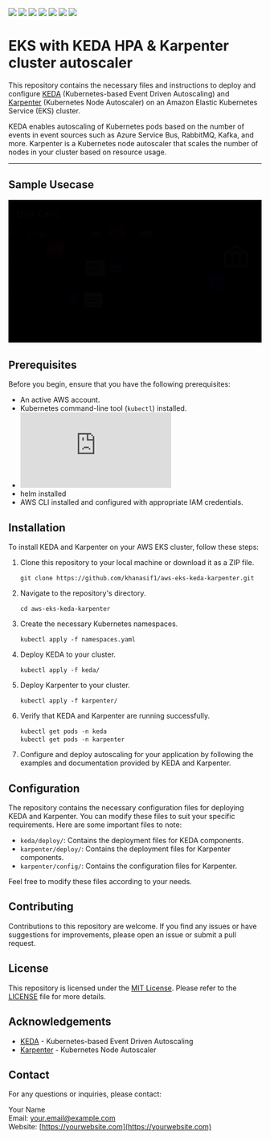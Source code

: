 <p>
<img src="https://img.shields.io/badge/github-%23121011.svg?style=for-the-badge&logo=github&logoColor=white" />
<img src="https://img.shields.io/badge/python%20-%2314354C.svg?&style=for-the-badge&logo=python&logoColor=white"/>
<img src="https://img.shields.io/badge/AWS%20-%23FF9900.svg?&style=for-the-badge&logo=amazon-aws&logoColor=white"/> 
<img src="https://img.shields.io/badge/docker%20-%230db7ed.svg?&style=for-the-badge&logo=docker&logoColor=white"/>
<img src="https://img.shields.io/badge/AWS-EKS-orange"/>
<img src="https://img.shields.io/badge/KEDA-2.5.0-blue"/>
<img src="https://img.shields.io/badge/Karpenter-0.3.0-green"/>
</p>


# EKS with KEDA HPA & Karpenter cluster autoscaler
This repository contains the necessary files and instructions to deploy and configure [KEDA](https://keda.sh/) (Kubernetes-based Event Driven Autoscaling) and [Karpenter](https://github.com/awslabs/karpenter) (Kubernetes Node Autoscaler) on an Amazon Elastic Kubernetes Service (EKS) cluster.

KEDA enables autoscaling of Kubernetes pods based on the number of events in event sources such as Azure Service Bus, RabbitMQ, Kafka, and more. Karpenter is a Kubernetes node autoscaler that scales the number of nodes in your cluster based on resource usage.

*** 
## Sample Usecase 
<p align="center">
  <img  src="https://github.com/khanasif1/aws-eks-with-keda-hpa/blob/main/img/Keda.gif?raw=true">
</p>

## Prerequisites

Before you begin, ensure that you have the following prerequisites:

- An active AWS account.
- Kubernetes command-line tool (`kubectl`) installed.
- ![eksctl](https://docs.aws.amazon.com/eks/latest/userguide/eksctl.html)
- helm installed
- AWS CLI installed and configured with appropriate IAM credentials.

## Installation

To install KEDA and Karpenter on your AWS EKS cluster, follow these steps:

1. Clone this repository to your local machine or download it as a ZIP file.
   ```shell
   git clone https://github.com/khanasif1/aws-eks-keda-karpenter.git
   ```

2. Navigate to the repository's directory.
   ```shell
   cd aws-eks-keda-karpenter
   ```

3. Create the necessary Kubernetes namespaces.
   ```shell
   kubectl apply -f namespaces.yaml
   ```

4. Deploy KEDA to your cluster.
   ```shell
   kubectl apply -f keda/
   ```

5. Deploy Karpenter to your cluster.
   ```shell
   kubectl apply -f karpenter/
   ```

6. Verify that KEDA and Karpenter are running successfully.
   ```shell
   kubectl get pods -n keda
   kubectl get pods -n karpenter
   ```

7. Configure and deploy autoscaling for your application by following the examples and documentation provided by KEDA and Karpenter.

## Configuration

The repository contains the necessary configuration files for deploying KEDA and Karpenter. You can modify these files to suit your specific requirements. Here are some important files to note:

- `keda/deploy/`: Contains the deployment files for KEDA components.
- `karpenter/deploy/`: Contains the deployment files for Karpenter components.
- `karpenter/config/`: Contains the configuration files for Karpenter.

Feel free to modify these files according to your needs.

## Contributing

Contributions to this repository are welcome. If you find any issues or have suggestions for improvements, please open an issue or submit a pull request.

## License

This repository is licensed under the [MIT License](LICENSE). Please refer to the [LICENSE](LICENSE) file for more details.

## Acknowledgements

- [KEDA](https://keda.sh/) - Kubernetes-based Event Driven Autoscaling
- [Karpenter](https://github.com/awslabs/karpenter) - Kubernetes Node Autoscaler

## Contact

For any questions or inquiries, please contact:

Your Name  
Email: [your.email@example.com](mailto:your.email@example.com)  
Website: [https://yourwebsite.com](https://yourwebsite.com)